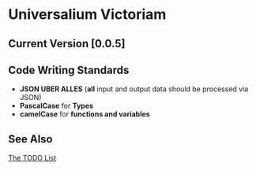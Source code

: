 # Universalium Victoriam
## Current Version [0.0.5]
## Code Writing Standards
  + **JSON UBER ALLES** (**all** input and output data should be processed via JSON)
  + **PascalCase** for **Types**
  + **camelCase** for **functions and variables**
## See Also
[The TODO List](TODO.md)
